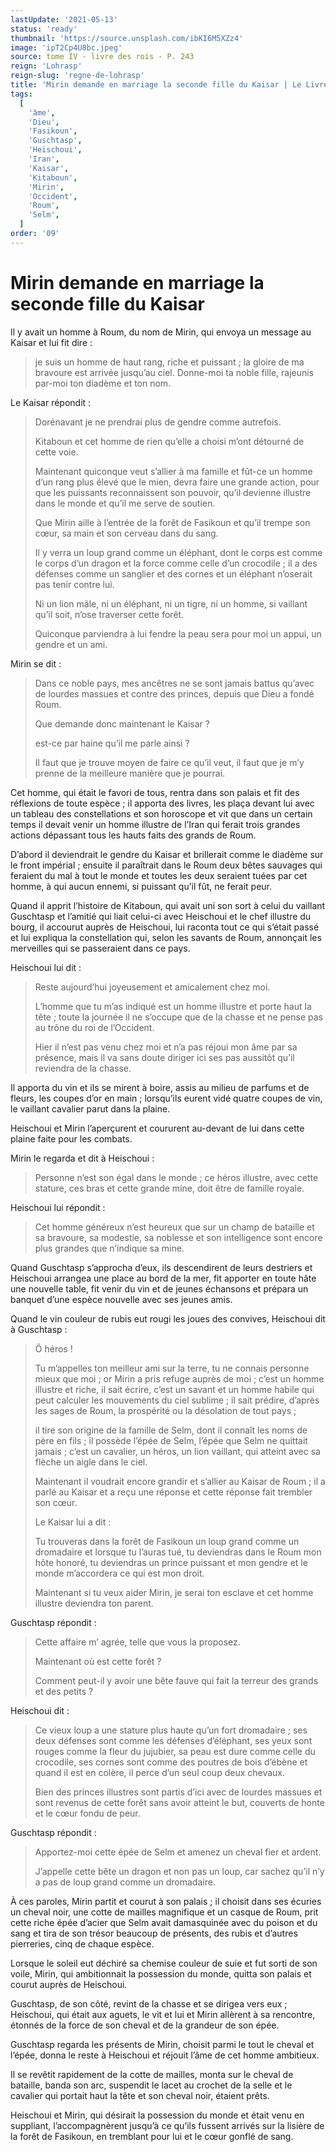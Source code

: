 ```yaml
---
lastUpdate: '2021-05-13'
status: 'ready'
thumbnail: 'https://source.unsplash.com/ibKI6M5XZz4'
image: 'ipT2Cp4U8bc.jpeg'
source: tome IV - livre des rois - P. 243
reign: 'Lohrasp'
reign-slug: 'regne-de-lohrasp'
title: 'Mirin demande en marriage la seconde fille du Kaisar | Le Livre des Rois | Shâhnâmeh'
tags:
  [
    'âme',
    'Dieu',
    'Fasikoun',
    'Guschtasp',
    'Heischoui',
    'Iran',
    'Kaisar',
    'Kitaboun',
    'Mirin',
    'Occident',
    'Roum',
    'Selm',
  ]
order: '09'
---
```


# Mirin demande en marriage la seconde fille du Kaisar

Il y avait un homme à Roum, du nom de Mirin, qui envoya un message au Kaisar et lui fit dire :

> je suis un homme de haut rang, riche et puissant ; la gloire de ma bravoure est arrivée jusqu’au ciel.
> Donne-moi ta noble fille, rajeunis par-moi ton diadème et ton nom.

Le Kaisar répondit :

> Dorénavant je ne prendrai plus de gendre comme autrefois.
>
> Kitaboun et cet homme de rien qu’elle a choisi m’ont détourné de cette voie.
>
> Maintenant quiconque veut s’allier à ma famille et fût-ce un homme d’un rang plus élevé que le mien, devra faire une grande action, pour que les puissants reconnaissent son pouvoir, qu’il devienne illustre dans le monde et qu’il me serve de soutien.
>
> Que Mirin aille à l’entrée de la forêt de Fasikoun et qu’il trempe son cœur, sa main et son cerveau dans du sang.
>
> Il y verra un loup grand comme un éléphant, dont le corps est comme le corps d’un dragon et la force comme celle d’un crocodile ; il a des défenses comme un sanglier et des cornes et un éléphant n’oserait pas tenir contre lui.
>
> Ni un lion mâle, ni un éléphant, ni un tigre, ni un homme, si vaillant qu’il soit, n’ose traverser cette forêt.
>
> Quiconque parviendra à lui fendre la peau sera pour moi un appui, un gendre et un ami.

Mirin se dit :

> Dans ce noble pays, mes ancêtres ne se sont jamais battus qu’avec de lourdes massues et contre des princes, depuis que Dieu a fondé Roum.
>
> Que demande donc maintenant le Kaisar ?
>
> est-ce par haine qu’il me parle ainsi ?
>
> Il faut que je trouve moyen de faire ce qu’il veut, il faut que je m’y prenne de la meilleure manière que je pourrai.

Cet homme, qui était le favori de tous, rentra dans son palais et fit des réflexions de toute espèce ; il apporta des livres, les plaça devant lui avec un tableau des constellations et son horoscope et vit que dans un certain temps il devait venir un homme illustre de l’Iran qui ferait trois grandes actions dépassant tous les hauts faits des grands de Roum.

D’abord il deviendrait le gendre du Kaisar et brillerait comme le diadème sur le front impérial ; ensuite il paraîtrait dans le Roum deux bêtes sauvages qui feraient du mal à tout le monde et toutes les deux seraient tuées par cet homme, à qui aucun ennemi, si puissant qu’il fût, ne ferait peur.

Quand il apprit l’histoire de Kitaboun, qui avait uni son sort à celui du vaillant Guschtasp et l’amitié qui liait celui-ci avec Heischoui et le chef illustre du bourg, il accourut auprès de Heischoui, lui raconta tout ce qui s’était passé et lui expliqua la constellation qui, selon les savants de Roum, annonçait les merveilles qui se passeraient dans ce pays.

Heischoui lui dit :

> Reste aujourd’hui joyeusement et amicalement chez moi.
>
> L’homme que tu m’as indiqué est un homme illustre et porte haut la tête ; toute la journée il ne s’occupe que de la chasse et ne pense pas au trône du roi de l’Occident.
>
> Hier il n’est pas venu chez moi et n’a pas réjoui mon âme par sa présence, mais il va sans doute diriger ici ses pas aussitôt qu’il reviendra de la chasse.

Il apporta du vin et ils se mirent à boire, assis au milieu de parfums et de fleurs, les coupes d’or en main ; lorsqu’ils eurent vidé quatre coupes de vin, le vaillant cavalier parut dans la plaine.

Heischoui et Mirin l’aperçurent et coururent au-devant de lui dans cette plaine faite pour les combats.

Mirin le regarda et dit à Heischoui :

> Personne n’est son égal dans le monde ; ce héros illustre, avec cette stature, ces bras et cette grande mine, doit être de famille royale.

Heischoui lui répondit :

> Cet homme généreux n’est heureux que sur un champ de bataille et sa bravoure, sa modestie, sa noblesse et son intelligence sont encore plus grandes que n’indique sa mine.

Quand Guschtasp s’approcha d’eux, ils descendirent de leurs destriers et Heischoui arrangea une place au bord de la mer, fit apporter en toute hâte une nouvelle table, fit venir du vin et de jeunes échansons et prépara un banquet d’une espèce nouvelle avec ses jeunes amis.

Quand le vin couleur de rubis eut rougi les joues des convives, Heischoui dit à Guschtasp :

> Ô héros !
>
> Tu m’appelles ton meilleur ami sur la terre, tu ne connais personne mieux que moi ; or Mirin a pris refuge auprès de moi ; c’est un homme illustre et riche, il sait écrire, c’est un savant et un homme habile qui peut calculer les mouvements du ciel sublime ; il sait prédire, d’après les sages de Roum, la prospérité ou la désolation de tout pays ;
>
> il tire son origine de la famille de Selm, dont il connaît les noms de père en fils ; il possède l’épée de Selm, l’épée que Selm ne quittait jamais ; c’est un cavalier, un héros, un lion vaillant, qui atteint avec sa flèche un aigle dans le ciel.
>
> Maintenant il voudrait encore grandir et s’allier au Kaisar de Roum ; il a parlé au Kaisar et a reçu une réponse et cette réponse fait trembler son cœur.
>
> Le Kaisar lui a dit :
>
> Tu trouveras dans la forêt de Fasikoun un loup grand comme un dromadaire et lorsque tu l’auras tué, tu deviendras dans le Roum mon hôte honoré, tu deviendras un prince puissant et mon gendre et le monde m’accordera ce qui est mon droit.
>
> Maintenant si tu veux aider Mirin, je serai ton esclave et cet homme illustre deviendra ton parent.

Guschtasp répondit :

> Cette affaire m’ agrée, telle que vous la proposez.
>
> Maintenant où est cette forêt ?
>
> Comment peut-il y avoir une bête fauve qui fait la terreur des grands et des petits ?

Heischoui dit :

> Ce vieux loup a une stature plus haute qu’un fort dromadaire ; ses deux défenses sont comme les défenses d’éléphant, ses yeux sont rouges comme la fleur du jujubier, sa peau est dure comme celle du crocodile, ses cornes sont comme des poutres de bois d’ébène et quand il est en colère, il perce d’un seul coup deux chevaux.
>
> Bien des princes illustres sont partis d’ici avec de lourdes massues et sont revenus de cette forêt sans avoir atteint le but, couverts de honte et le cœur fondu de peur.

Guschtasp répondit :

> Apportez-moi cette épée de Selm et amenez un cheval fier et ardent.
>
> J’appelle cette bête un dragon et non pas un loup, car sachez qu’il n’y a pas de loup grand comme un dromadaire.

À ces paroles, Mirin partit et courut à son palais ; il choisit dans ses écuries un cheval noir, une cotte de mailles magnifique et un casque de Roum, prit cette riche épée d’acier que Selm avait damasquinée avec du poison et du sang et tira de son trésor beaucoup de présents, des rubis et d’autres pierreries, cinq de chaque espèce.

Lorsque le soleil eut déchiré sa chemise couleur de suie et fut sorti de son voile, Mirin, qui ambitionnait la possession du monde, quitta son palais et courut auprès de Heischoui.

Guschtasp, de son côté, revint de la chasse et se dirigea vers eux ; Heischoui, qui était aux aguets, le vit et lui et Mirin allèrent à sa rencontre, étonnés de la force de son cheval et de la grandeur de son épée.

Guschtasp regarda les présents de Mirin, choisit parmi le tout le cheval et l’épée, donna le reste à Heischoui et réjouit l’âme de cet homme ambitieux.

Il se revêtit rapidement de la cotte de mailles, monta sur le cheval de bataille, banda son arc, suspendit le lacet au crochet de la selle et le cavalier qui portait haut la tête et son cheval noir, étaient prêts.

Heischoui et Mirin, qui désirait la possession du monde et était venu en suppliant, l’accompagnèrent jusqu’à ce qu’ils fussent arrivés sur la lisière de la forêt de Fasikoun, en tremblant pour lui et le cœur gonflé de sang.
